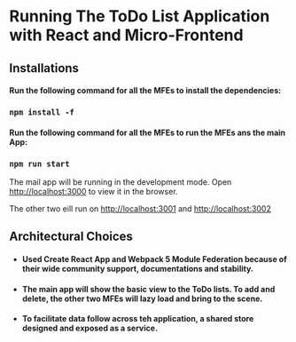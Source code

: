 # Running The ToDo List Application with React and Micro-Frontend


## Installations

#### Run the following command for all the MFEs to install the dependencies:

### `npm install -f`

#### Run the following command for all the MFEs to run the MFEs ans the main App:

### `npm run start`

The mail app will be running in the development mode. Open [http://localhost:3000](http://localhost:3000) to view it in the browser. 

The other two eill run on [http://localhost:3001](http://localhost:3001) and [http://localhost:3002](http://localhost:3002)

## Architectural Choices

- #### Used Create React App and Webpack 5 Module Federation because of their wide community support, documentations and stability.

- #### The main app will show the basic view to the ToDo lists. To add and delete, the other two MFEs will lazy load and bring to the scene.

- #### To facilitate data follow across teh application, a shared store designed and exposed as a service.

